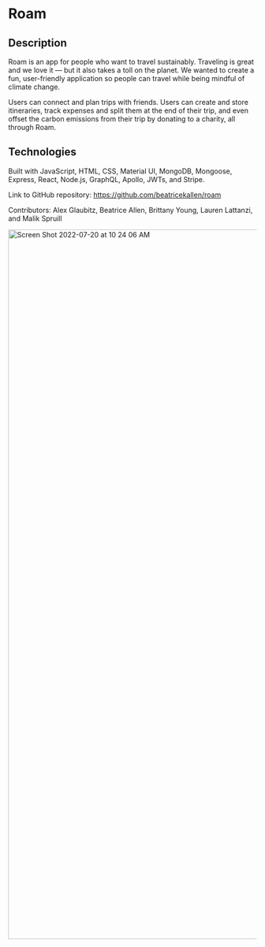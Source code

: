 # Roam

## Description

Roam is an app for people who want to travel sustainably. Traveling is great and we love it — but it also takes a toll on the planet. We wanted to create a fun, user-friendly application so people can travel while being mindful of climate change.

Users can connect and plan trips with friends. Users can create and store itineraries, track expenses and split them at the end of their trip, and even offset the carbon emissions from their trip by donating to a charity, all through Roam.

## Technologies

Built with JavaScript, HTML, CSS, Material UI, MongoDB, Mongoose, Express, React, Node.js, GraphQL, Apollo, JWTs, and Stripe.

Link to GitHub repository: https://github.com/beatricekallen/roam

Contributors: Alex Glaubitz, Beatrice Allen, Brittany Young, Lauren Lattanzi, and Malik Spruill

<img width="1440" alt="Screen Shot 2022-07-20 at 10 24 06 AM" src="https://user-images.githubusercontent.com/98243455/180009009-8a5d8c9f-c61a-4e79-922c-dce1ebb8d267.png">
